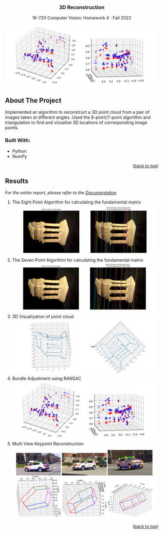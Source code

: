 <!--https://github.com/othneildrew/Best-README-Template-->
<a name="readme-top"></a>

<div align="center">
  <h3 align="center">3D Reconstruction
</h3>
  <p align="center">
    16-720 Computer Vision: Homework 4 · Fall 2022
  </p>
</div>

![image](./img/hw4_4.png)
<!-- ABOUT THE PROJECT -->
## About The Project

Implemented an algorithm to reconstruct a 3D point cloud from a pair of images taken at different angles. Used the 8-point/7-point algorithm and triangulation to find and vizualize 3D locations of corresponding image points. 

### Built With: 
* Python 
* NumPy

<p align="right">(<a href="#readme-top">back to top</a>)</p>

<!-- Results  -->
## Results 

_For the entire report, please refer to the [Documentation](https://example.com)_


1. The Eight Point Algorithm for calculating the fundamental matrix
![image](./img/hw4_1.png)
2. The Seven Point Algorithm for calculating the fundamental matrix
![image](./img/hw4_2.png)
3. 3D Visualization of point cloud 
![image](./img/hw4_3.png)
4. Bundle Adjustment using RANSAC
![image](./img/hw4_4.png)
5. Multi View Keypoint Reconstruction 
![image](./img/hw4_5.png)

<p align="right">(<a href="#readme-top">back to top</a>)</p>